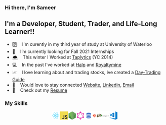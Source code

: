 ### Hi there, I'm Sameer

## I'm a Developer, Student, Trader, and Life-Long Learner!!

- 3️⃣ &nbsp;&nbsp;  I'm curently in my third year of study at University of Waterloo
- 👀 &nbsp;&nbsp;  I’m currently looking for Fall 2021 Internships
- 🌨   &nbsp;&nbsp;  This winter I Worked at [Taplytics](https://taplytics.com/) (YC 2014)
- 💻   &nbsp;&nbsp;  In the past I've worked at [Halp](https://halp.co/) and [Royaltymine](https://royaltymine.com/)
- 📈  &nbsp;&nbsp;   I love learning about and trading stocks, Ive created a [Day-Trading Guide](https://sameerk.ca/#/stocks)
- 🤝  &nbsp;&nbsp;   Would love to stay connected [Website](https://sameerk.ca/#/), [Linkedin](https://www.linkedin.com/in/sameerkhan5669/), [Email](mailto:sa74khan@uwaterloo.ca)
- 📄  &nbsp;&nbsp;   Check out my [Resume](https://sameerk.ca/#/resume)
  <br />

### My Skills

<div style= "display: flex;
  justify-content: center;">

<img align="left" alt="React" width="26px" src="https://raw.githubusercontent.com/github/explore/80688e429a7d4ef2fca1e82350fe8e3517d3494d/topics/react/react.png" />
<img align="left" alt="JavaScript" width="26px" src="https://raw.githubusercontent.com/github/explore/80688e429a7d4ef2fca1e82350fe8e3517d3494d/topics/javascript/javascript.png" />
<img align="left" alt="Node.js" width="26px" src="https://raw.githubusercontent.com/github/explore/80688e429a7d4ef2fca1e82350fe8e3517d3494d/topics/nodejs/nodejs.png" />
<img align="left" alt="GraphQL" width="26px" src="https://raw.githubusercontent.com/github/explore/80688e429a7d4ef2fca1e82350fe8e3517d3494d/topics/graphql/graphql.png" />
<img align="left" alt="SQL" width="26px" src="https://raw.githubusercontent.com/github/explore/80688e429a7d4ef2fca1e82350fe8e3517d3494d/topics/sql/sql.png" />
<img align="left" alt="Git" width="26px" src="https://raw.githubusercontent.com/github/explore/80688e429a7d4ef2fca1e82350fe8e3517d3494d/topics/git/git.png" />
<img align="left" alt="MongoDB" width="26px" src="https://raw.githubusercontent.com/github/explore/80688e429a7d4ef2fca1e82350fe8e3517d3494d/topics/mongodb/mongodb.png" />
<img align="left" alt="Visual Studio Code" width="26px" src="https://raw.githubusercontent.com/github/explore/80688e429a7d4ef2fca1e82350fe8e3517d3494d/topics/visual-studio-code/visual-studio-code.png" />

</div>
<br />
<br />
